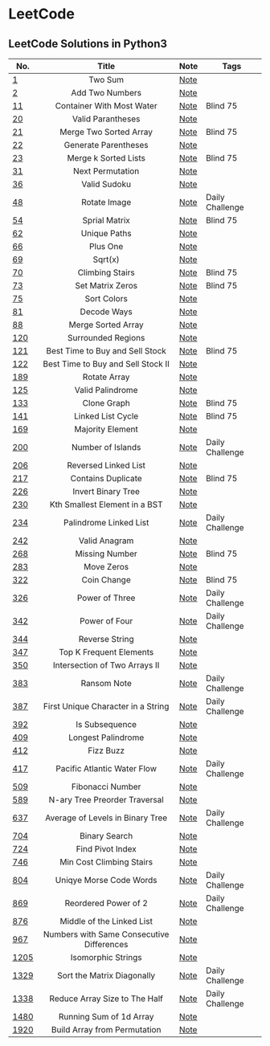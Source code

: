 # LeetCode

## LeetCode Solutions in Python3

| No. | Title | Note | Tags|
| ------------- |:-------------:| -------------| -------------|
| [1](https://leetcode.com/problems/two-sum/) | Two Sum | [Note](https://jeewonkoo.notion.site/1-Two-Sum-3b9351fdc47a4cdcafb58f5c1118017c) |  |
| [2](https://leetcode.com/problems/add-two-numbers/submissions/) | Add Two Numbers | [Note](https://jeewonkoo.notion.site/2-Add-Two-Numbers-81ef85a38abd4552a6f8a9aec541e18a) |  |
| [11](https://leetcode.com/problems/container-with-most-water/) | Container With Most Water | [Note](https://jeewonkoo.notion.site/11-Container-With-Most-Water-dcf1d37de2994e70a803800b981afcb7) | Blind 75 |
| [20](https://leetcode.com/problems/valid-parentheses/) | Valid Parantheses | [Note](https://jeewonkoo.notion.site/20-Valid-Parentheses-1f9f4a852ded49cbad09c12d18562bbd) |  |
| [21](https://leetcode.com/problems/merge-two-sorted-lists/) | Merge Two Sorted Array | [Note](https://jeewonkoo.notion.site/21-Merge-Two-Sorted-Array-5e986e3b7c754757b55c6a876424cfa6) | Blind 75 |
| [22](https://leetcode.com/problems/generate-parentheses/) | Generate Parentheses | [Note](https://jeewonkoo.notion.site/22-Generate-Parentheses-1fff66a427d74e0cba5bed6c805c18ca) |  |
| [23](https://leetcode.com/problems/merge-k-sorted-lists/) | Merge k Sorted Lists | [Note](https://jeewonkoo.notion.site/23-Merge-k-Sorted-Lists-fe2127bd23bf464b9de06bd98683c30a) | Blind 75 |
| [31](https://leetcode.com/problems/next-permutation/) | Next Permutation | [Note](https://jeewonkoo.notion.site/31-Next-Permutation-59100fe392a64dd89a76321b89275563) |  |
| [36](https://leetcode.com/problems/valid-sudoku/) | Valid Sudoku | [Note](https://jeewonkoo.notion.site/36-Valid-Sudoku-dddbad4c12a14262a1d83e8694672bf4) |  |
| [48](https://leetcode.com/problems/rotate-image/) | Rotate Image | [Note](https://jeewonkoo.notion.site/48-Rotate-Image-23aa4fb4a3784f2fbb9f13939b0f6df2) | Daily Challenge |
| [54](https://leetcode.com/problems/spiral-matrix/) | Sprial Matrix | [Note](https://jeewonkoo.notion.site/54-Spiral-Matrix-4ba62b60740548f2807ab92768eb4d20) | Blind 75 |
| [62](https://leetcode.com/problems/unique-paths/) | Unique Paths | [Note](https://jeewonkoo.notion.site/62-Unique-Paths-49da8b9632d04d28a6a4aee5b4f1e811) |  |
| [66](https://leetcode.com/problems/plus-one/) | Plus One | [Note](https://jeewonkoo.notion.site/66-Plus-One-7876db2040af40a69157bea7ecd994be) |  |
| [69](https://leetcode.com/problems/sqrtx/) | Sqrt(x) | [Note](https://jeewonkoo.notion.site/69-Sqrt-x-73b008e0f25f474e8df2402a15cce0b7) |  |
| [70](https://leetcode.com/problems/climbing-stairs/) | Climbing Stairs | [Note](https://jeewonkoo.notion.site/70-Climbing-Stairs-f23050190629491e9ffb3730ab274fea) | Blind 75 |
| [73](https://leetcode.com/problems/set-matrix-zeroes/) | Set Matrix Zeros | [Note](https://jeewonkoo.notion.site/73-Set-Matrix-Zeros-9151ff09549447a3ac13b1b149043f24) | Blind 75 |
| [75](https://leetcode.com/problems/sort-colors/) | Sort Colors | [Note](https://jeewonkoo.notion.site/75-Sort-Colors-04de5b251bcd4927b0bca23e3cdbe8dc) |  |
| [81](https://leetcode.com/problems/decode-ways/) | Decode Ways | [Note](https://jeewonkoo.notion.site/81-Decode-Ways-b5fa802b92314d78989985227e36f92f) |  |
| [88](https://leetcode.com/problems/merge-sorted-array/) | Merge Sorted Array | [Note](https://jeewonkoo.notion.site/88-Merge-Sorted-Array-2e5663fe31d24ab99dd084e215868ea9) |  |
| [120](https://leetcode.com/problems/surrounded-regions/) | Surrounded Regions | [Note](https://jeewonkoo.notion.site/120-Surrounded-Regions-3d73564caf914beaaaff66a9fe265fc2) |  |
| [121](https://leetcode.com/problems/best-time-to-buy-and-sell-stock/) | Best Time to Buy and Sell Stock | [Note](https://jeewonkoo.notion.site/121-Best-Time-to-Buy-and-Sell-Stock-0f5fbb3d9a7b4581b3dd220deb17bdaa) | Blind 75 |
| [122](https://leetcode.com/problems/best-time-to-buy-and-sell-stock-ii/) | Best Time to Buy and Sell Stock II | [Note](https://jeewonkoo.notion.site/122-Best-Time-To-Buy-and-Sell-Stock-II-e337871ec9284291a3b215122606d712) |  |
| [189](https://leetcode.com/problems/rotate-array/) | Rotate Array | [Note](https://jeewonkoo.notion.site/189-Rotate-Array-48deb8d698a640d38037a008ce53f769) |  |
| [125](https://leetcode.com/problems/valid-palindrome/) | Valid Palindrome | [Note](https://jeewonkoo.notion.site/125-Valid-Palindrome-abd0db6e8c5d416b94f83603851e6927) |  |
| [133](https://leetcode.com/problems/clone-graph/) | Clone Graph | [Note](https://jeewonkoo.notion.site/133-Clone-Graph-f239349fa28b45e2a8f1ea30cff23865) | Blind 75 |
| [141](https://leetcode.com/problems/linked-list-cycle/) | Linked List Cycle | [Note](https://jeewonkoo.notion.site/141-Linked-List-Cycle-58527af5ac5348f2a28e231b75dc0c6d) | Blind 75 |
| [169](https://leetcode.com/problems/majority-element/) | Majority Element | [Note](https://jeewonkoo.notion.site/169-Majority-Element-1010a81fcc4c4cfc9458c2781b841ec6) |  |
| [200](https://leetcode.com/problems/number-of-islands/) | Number of Islands | [Note](https://jeewonkoo.notion.site/200-Number-of-Islands-9736e368173a4dceb6eccd49d0eb4525) | Daily Challenge |
| [206](https://leetcode.com/problems/reverse-linked-list/) | Reversed Linked List | [Note](https://jeewonkoo.notion.site/206-Reverse-Linked-List-5e8ea1c55c0e43dfaec6a5e874f21216) |  |
| [217](https://leetcode.com/problems/contains-duplicate/) | Contains Duplicate | [Note](https://jeewonkoo.notion.site/217-Contains-Duplicate-c099e416eebd425f89582e5e6f784570) | Blind 75 |
| [226](https://leetcode.com/problems/invert-binary-tree/) | Invert Binary Tree | [Note](https://jeewonkoo.notion.site/226-Invert-Binary-Tree-ccc874bc5f6540b2a7b63b385228165e) |  |
| [230](https://leetcode.com/problems/kth-smallest-element-in-a-bst/) | Kth Smallest Element in a BST | [Note](https://jeewonkoo.notion.site/230-Kth-Smallest-Element-in-a-BST-5913117788f8431f85a7d08f64f58420) |  |
| [234](https://leetcode.com/problems/palindrome-linked-list/) | Palindrome Linked List | [Note](https://jeewonkoo.notion.site/234-Palindrome-Linked-List-57f6ca58e1a44def8053df0da309bbb5) | Daily Challenge |
| [242](https://leetcode.com/problems/valid-anagram/) | Valid Anagram | [Note](https://jeewonkoo.notion.site/242-Valid-Anagram-c336fc2d6b2d4ca98e542c5ed99146c1) |  |
| [268](https://leetcode.com/problems/missing-number/) | Missing Number | [Note](https://jeewonkoo.notion.site/268-Missing-Number-3d777f86631f493e8f69a337a2df3683) | Blind 75 |
| [283](https://leetcode.com/problems/move-zeroes/) | Move Zeros | [Note](https://jeewonkoo.notion.site/268-Missing-Number-3d777f86631f493e8f69a337a2df3683) |  |
| [322](https://leetcode.com/problems/coin-change/) | Coin Change | [Note](https://jeewonkoo.notion.site/332-Coin-Change-f038e00cb0e04ebb9963135895706a3a) | Blind 75 |
| [326](https://leetcode.com/problems/power-of-three/) | Power of Three | [Note](https://jeewonkoo.notion.site/326-Power-of-Three-4f53b265c24b4e8f8ff226a8a894c7b1) | Daily Challenge |
| [342](https://leetcode.com/problems/power-of-four/) | Power of Four | [Note](https://jeewonkoo.notion.site/342-Power-of-Four-d28b97a0c740495c96508e13ae054875) | Daily Challenge |
| [344](https://leetcode.com/problems/reverse-string/) | Reverse String | [Note](https://jeewonkoo.notion.site/344-Reverse-String-650a481e345141d393d8e3ec2fa1b5a2) |  |
| [347](https://leetcode.com/problems/top-k-frequent-elements/) | Top K Frequent Elements | [Note](https://jeewonkoo.notion.site/347-Top-K-Frequent-Elements-4ba4b752b29d42b598e25d3856399789) |  |
| [350](https://leetcode.com/problems/intersection-of-two-arrays-ii/) | Intersection of Two Arrays II | [Note](https://jeewonkoo.notion.site/Intersection-of-Two-Arrays-II-08b0c4feed264c92bfd9f6a1a3c3a96d) |  |
| [383](https://leetcode.com/problems/ransom-note/) | Ransom Note | [Note](https://jeewonkoo.notion.site/383-Ransom-Note-d8fffe490179420994eff63402f69037) | Daily Challenge |
| [387](https://leetcode.com/problems/first-unique-character-in-a-string/) | First Unique Character in a String | [Note](https://jeewonkoo.notion.site/387-First-Unique-Character-in-a-String-61a7a426fa894bbca4c1d4dc130d9050) | Daily Challenge |
| [392](https://leetcode.com/problems/is-subsequence/) | Is Subsequence | [Note](https://jeewonkoo.notion.site/395-Is-Subsequence-4ffb4a9b8598436bb948a11647744657) |  |
| [409](https://leetcode.com/problems/longest-palindrome/) | Longest Palindrome | [Note](https://jeewonkoo.notion.site/409-Longest-Palindrome-699c9ee11b6542f48b6c19982beeb042) |  |
| [412](https://leetcode.com/problems/fizz-buzz/) | Fizz Buzz | [Note](https://jeewonkoo.notion.site/412-FizzBuzz-7b3f1b7cfd344dbfafd1fc0c192d603d) |  |
| [417](https://leetcode.com/problems/pacific-atlantic-water-flow/) | Pacific Atlantic Water Flow | [Note](https://jeewonkoo.notion.site/417-Pacific-Atlantic-Water-Flow-7e9425c0a4354c39b6df6696c7ad38d4) | Daily Challenge |
| [509](https://leetcode.com/problems/fibonacci-number/) | Fibonacci Number | [Note](https://jeewonkoo.notion.site/509-Fibonacci-Number-5c47c23c85ec43b8bf3e2b12666217b2) |  |
| [589](https://leetcode.com/problems/n-ary-tree-preorder-traversal/) | N-ary Tree Preorder Traversal | [Note](https://jeewonkoo.notion.site/589-N-ary-Tree-Preorder-Traversal-3d02b5f975d54d00ab00018caffb5e0c) |  |
| [637](https://leetcode.com/problems/average-of-levels-in-binary-tree/) | Average of Levels in Binary Tree | [Note](https://jeewonkoo.notion.site/637-Average-of-Levels-in-Binary-Tree-6da6eae4049d47fb8e63f98b19b0d0c5) | Daily Challenge |
| [704](https://leetcode.com/problems/binary-search/) | Binary Search | [Note](https://jeewonkoo.notion.site/704-Binary-Search-f069528536fa4aad83fb016f1fdcfd46) |  |
| [724](https://leetcode.com/problems/find-pivot-index/) | Find Pivot Index | [Note](https://jeewonkoo.notion.site/724-Find-Pivot-Index-316ee06a396f4f20a8c25b20592575be) |  |
| [746](https://leetcode.com/problems/min-cost-climbing-stairs/) | Min Cost Climbing Stairs | [Note](https://jeewonkoo.notion.site/746-Min-Cost-Climbing-Stairs-e54004b1330f49229e6fe7912631d791) |  |
| [804](https://leetcode.com/problems/unique-morse-code-words/) | Uniqye Morse Code Words | [Note](https://jeewonkoo.notion.site/804-Unique-Morse-Code-Words-8a64daa11ca14273b97ecedee712a139) | Daily Challenge |
| [869](https://leetcode.com/problems/reordered-power-of-2/) | Reordered Power of 2 | [Note](https://jeewonkoo.notion.site/869-Reordered-Power-of-2-84f9a41c166943f28c10f15ee5e6dae2) | Daily Challenge |
| [876](https://leetcode.com/problems/middle-of-the-linked-list/) | Middle of the Linked List | [Note](https://jeewonkoo.notion.site/876-Middle-of-the-Linked-List-6ec381c712244b73af94cb6c2c6db6f5) |  |
| [967](https://leetcode.com/problems/numbers-with-same-consecutive-differences/) | Numbers with Same Consecutive Differences | [Note](https://jeewonkoo.notion.site/967-Numbers-with-Same-Consecutive-Differences-32fbb1d50ade477ea316a01e10618be6) |  |
| [1205](https://leetcode.com/problems/isomorphic-strings/) | Isomorphic Strings | [Note](https://jeewonkoo.notion.site/1205-Isomorphic-Strings-916e0d4a58b147de82907cc736d5ba8c) |  |
| [1329](https://leetcode.com/problems/sort-the-matrix-diagonally/) | Sort the Matrix Diagonally | [Note](https://jeewonkoo.notion.site/1329-Sort-the-Matrix-Diagonally-d58ec31f1f644cf2a4ee28f8068e5073) | Daily Challenge |
| [1338](https://leetcode.com/problems/reduce-array-size-to-the-half/) | Reduce Array Size to The Half | [Note](https://jeewonkoo.notion.site/1338-Reduce-Array-Size-to-The-Half-b8b88a36216d47c8b15d3468e767dae4) | Daily Challenge |
| [1480](https://leetcode.com/problems/running-sum-of-1d-array/) | Running Sum of 1d Array | [Note](https://jeewonkoo.notion.site/1480-Running-Sum-of-1d-Array-c14b3ed7ac524c75854bb3e27505d798) |  |
| [1920](https://leetcode.com/problems/build-array-from-permutation/) | Build Array from Permutation | [Note](https://jeewonkoo.notion.site/1480-Running-Sum-of-1d-Array-c14b3ed7ac524c75854bb3e27505d798) |  |